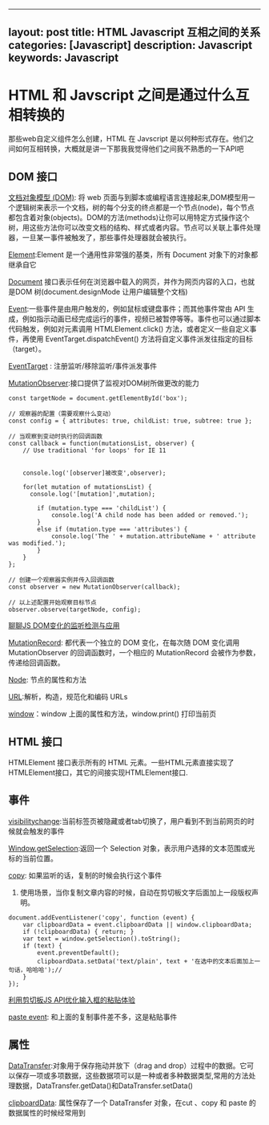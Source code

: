 
---
layout: post
title: HTML Javascript 互相之间的关系
categories: [Javascript]
description: Javascript
keywords: Javascript
---

# HTML 和 Javscript 之间是通过什么互相转换的

那些web自定义组件怎么创建，HTML 在 Javscript 是以何种形式存在。他们之间如何互相转换，大概就是讲一下那我我觉得他们之间我不熟悉的一下API吧

## DOM 接口

[文档对象模型 (DOM)](https://developer.mozilla.org/zh-CN/docs/Web/API/Document_Object_Model):  将 web 页面与到脚本或编程语言连接起来,DOM模型用一个逻辑树来表示一个文档，树的每个分支的终点都是一个节点(node)，每个节点都包含着对象(objects)。DOM的方法(methods)让你可以用特定方式操作这个树，用这些方法你可以改变文档的结构、样式或者内容。节点可以关联上事件处理器，一旦某一事件被触发了，那些事件处理器就会被执行。

[Element](https://developer.mozilla.org/zh-CN/docs/Web/API/Element):Element 是一个通用性非常强的基类，所有 Document 对象下的对象都继承自它

[Document](https://developer.mozilla.org/zh-CN/docs/Web/API/Document)  接口表示任何在浏览器中载入的网页，并作为网页内容的入口，也就是DOM 树(document.designMode 让用户编辑整个文档)

[Event](https://developer.mozilla.org/zh-CN/docs/Web/API/Event):一些事件是由用户触发的，例如鼠标或键盘事件；而其他事件常由 API 生成，例如指示动画已经完成运行的事件，视频已被暂停等等。事件也可以通过脚本代码触发，例如对元素调用 HTMLElement.click() 方法，或者定义一些自定义事件，再使用 EventTarget.dispatchEvent() 方法将自定义事件派发往指定的目标（target）。

[EventTarget](https://developer.mozilla.org/zh-CN/docs/Web/API/EventTarget) : 注册监听/移除监听/事件派发事件

[MutationObserver](https://developer.mozilla.org/zh-CN/docs/Web/API/MutationObserver):接口提供了监视对DOM树所做更改的能力

```
const targetNode = document.getElementById('box');

// 观察器的配置（需要观察什么变动）
const config = { attributes: true, childList: true, subtree: true };

// 当观察到变动时执行的回调函数
const callback = function(mutationsList, observer) {
    // Use traditional 'for loops' for IE 11


    console.log('[observer]被改变',observer);
    
    for(let mutation of mutationsList) {
      console.log('[mutation]',mutation);
      
        if (mutation.type === 'childList') {
            console.log('A child node has been added or removed.');
        }
        else if (mutation.type === 'attributes') {
            console.log('The ' + mutation.attributeName + ' attribute was modified.');
        }
    }
};

// 创建一个观察器实例并传入回调函数
const observer = new MutationObserver(callback);

// 以上述配置开始观察目标节点
observer.observe(targetNode, config);
```

[聊聊JS DOM变化的监听检测与应用](https://www.zhangxinxu.com/wordpress/2019/08/js-dom-mutation-observer/)

[MutationRecord](https://developer.mozilla.org/zh-CN/docs/Web/API/MutationRecord): 都代表一个独立的 DOM 变化，在每次随 DOM 变化调用 MutationObserver 的回调函数时，一个相应的 MutationRecord 会被作为参数，传递给回调函数。

[Node](https://developer.mozilla.org/zh-CN/docs/Web/API/Node): 节点的属性和方法

[URL](https://developer.mozilla.org/zh-CN/docs/Web/API/URL):解析，构造，规范化和编码 URLs

[window](https://developer.mozilla.org/zh-CN/docs/Web/API/Window)：window 上面的属性和方法，window.print() 打印当前页


## HTML 接口
HTMLElement 接口表示所有的 HTML 元素。一些HTML元素直接实现了HTMLElement接口，其它的间接实现HTMLElement接口.


## 事件
[visibilitychange](https://developer.mozilla.org/zh-CN/docs/Web/API/Document/visibilityState):当前标签页被隐藏或者tab切换了，用户看到不到当前网页的时候就会触发的事件

[Window.getSelection](https://developer.mozilla.org/zh-CN/docs/Web/API/Window/getSelection):返回一个 Selection 对象，表示用户选择的文本范围或光标的当前位置。


[copy](https://developer.mozilla.org/zh-CN/docs/Web/Events/copy): 如果监听的话，复制的时候会执行这个事件

1. 使用场景，当你复制文章内容的时候，自动在剪切板文字后面加上一段版权声明。

```
document.addEventListener('copy', function (event) {
    var clipboardData = event.clipboardData || window.clipboardData;
    if (!clipboardData) { return; }
    var text = window.getSelection().toString();
    if (text) {
        event.preventDefault();
        clipboardData.setData('text/plain', text + '在选中的文本后面加上一句话，哈哈哈');// 
    }
});
```

[利用剪切板JS API优化输入框的粘贴体验](https://www.zhangxinxu.com/wordpress/2018/09/js-clipboard-api-paste-input/)

[paste event](https://developer.mozilla.org/en-US/docs/Web/API/Element/paste_event): 和上面的复制事件差不多，这是粘贴事件

## 属性
[DataTransfer](https://developer.mozilla.org/zh-CN/docs/Web/API/DataTransfer):对象用于保存拖动并放下（drag and drop）过程中的数据。它可以保存一项或多项数据，这些数据项可以是一种或者多种数据类型,常用的方法处理数据，DataTransfer.getData()和DataTransfer.setData()

[clipboardData](https://developer.mozilla.org/zh-CN/docs/Web/API/ClipboardEvent/clipboardData): 属性保存了一个 DataTransfer 对象，在cut 、copy 和 paste 的数据属性的时候经常用到

